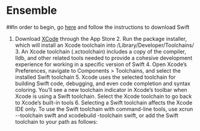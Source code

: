 # Ensemble

##In order to begin, go [here](https://swift.org/getting-started/) and follow the instructions to download Swift

1. Download [XCode](https://itunes.apple.com/app/xcode/id497799835) through the App Store 2. Run the package installer, which will install an Xcode toolchain into /Library/Developer/Toolchains/ 3. An Xcode toolchain (.xctoolchain) includes a copy of the compiler, lldb, and other related tools needed to provide a cohesive development experience for working in a specific version of Swift 4. Open Xcode’s Preferences, navigate to Components > Toolchains, and select the installed Swift toolchain 5. Xcode uses the selected toolchain for building Swift code, debugging, and even code completion and syntax coloring. You’ll see a new toolchain indicator in Xcode’s toolbar when Xcode is using a Swift toolchain. Select the Xcode toolchain to go back to Xcode’s built-in tools 6. Selecting a Swift toolchain affects the Xcode IDE only. To use the Swift toolchain with command-line tools, use xcrun --toolchain swift and xcodebuild -toolchain swift, or add the Swift toolchain to your path as follows:

